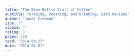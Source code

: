 ```yaml
---
title: "The Blue Bottle Craft of Coffee"
subtitle: "Growing, Roasting, and Drinking, with Recipes"
author: "James Freeman"
isbn: ""
isbn13: ""
rating: 3
pages: 240
read: "2014-09-27"
date: "2014-04-01"
---
```


